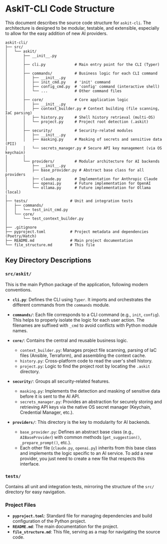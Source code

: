 # AskIT-CLI Code Structure

This document describes the source code structure for `askit-cli`. The architecture is designed to be modular, testable, and extensible, especially to allow for the easy addition of new AI providers.

```
askit-cli/
├── src/
│   └── askit/
│       ├── __init__.py
│       │
│       ├── cli.py             # Main entry point for the CLI (Typer)
│       │
│       ├── commands/          # Business logic for each CLI command
│       │   ├── __init__.py
│       │   ├── init_cmd.py    # 'init' command
│       │   ├── config_cmd.py  # 'config' command (interactive shell)
│       │   └── ...            # Other command files
│       │
│       ├── core/              # Core application logic
│       │   ├── __init__.py
│       │   ├── context_builder.py # Context building (file scanning, IaC parsing)
│       │   ├── history.py     # Shell history retrieval (multi-OS)
│       │   └── project.py     # Project root detection (.askit)
│       │
│       ├── security/          # Security-related modules
│       │   ├── __init__.py
│       │   ├── masking.py     # Masking of secrets and sensitive data (PII)
│       │   └── secrets_manager.py # Secure API key management (via OS keychain)
│       │
│       └── providers/         # Modular architecture for AI backends
│           ├── __init__.py
│           ├── base_provider.py # Abstract base class for all providers
│           ├── claude.py      # Implementation for Anthropic Claude
│           ├── openai.py      # Future implementation for OpenAI
│           └── ollama.py      # Future implementation for Ollama (local)
│
├── tests/                   # Unit and integration tests
│   ├── commands/
│   │   └── test_init_cmd.py
│   └── core/
│       └── test_context_builder.py
│
├── .gitignore
├── pyproject.toml           # Project metadata and dependencies (Poetry/Hatch)
├── README.md                # Main project documentation
└── file_structure.md        # This file
```

## Key Directory Descriptions

### `src/askit/`
This is the main Python package of the application, following modern conventions.

*   **`cli.py`**: Defines the CLI using `Typer`. It imports and orchestrates the different commands from the `commands` module.

*   **`commands/`**: Each file corresponds to a CLI command (e.g., `init`, `config`). This helps to properly isolate the logic for each user action. The filenames are suffixed with `_cmd` to avoid conflicts with Python module names.

*   **`core/`**: Contains the central and reusable business logic.
    *   `context_builder.py`: Manages project file scanning, parsing of IaC files (Ansible, Terraform), and assembling the context cache.
    *   `history.py`: Cross-platform code to read the user's shell history.
    *   `project.py`: Logic to find the project root by locating the `.askit` directory.

*   **`security/`**: Groups all security-related features.
    *   `masking.py`: Implements the detection and masking of sensitive data before it is sent to the AI API.
    *   `secrets_manager.py`: Provides an abstraction for securely storing and retrieving API keys via the native OS secret manager (Keychain, Credential Manager, etc.).

*   **`providers/`**: This directory is the key to modularity for AI backends.
    *   `base_provider.py`: Defines an abstract base class (e.g., `AIBaseProvider`) with common methods (`get_suggestion()`, `_prepare_prompt()`, etc.).
    *   Each other file (`claude.py`, `openai.py`) inherits from this base class and implements the logic specific to an AI service. To add a new provider, you just need to create a new file that respects this interface.

### `tests/`
Contains all unit and integration tests, mirroring the structure of the `src/` directory for easy navigation.

### Project Files
*   **`pyproject.toml`**: Standard file for managing dependencies and build configuration of the Python project.
*   **`README.md`**: The main documentation for the project.
*   **`file_structure.md`**: This file, serving as a map for navigating the source code. 